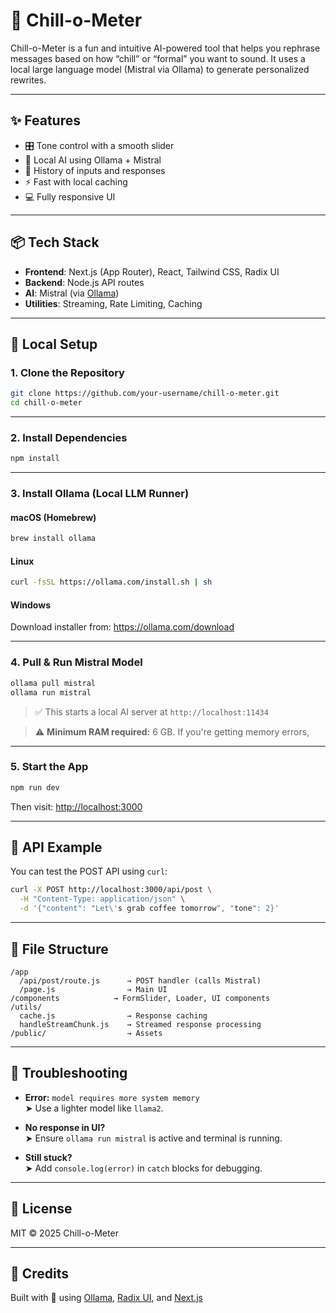 # 🧊 Chill-o-Meter

Chill-o-Meter is a fun and intuitive AI-powered tool that helps you rephrase messages based on how “chill” or “formal” you want to sound. It uses a local large language model (Mistral via Ollama) to generate personalized rewrites.

---

## ✨ Features

- 🎛️ Tone control with a smooth slider  
- 🤖 Local AI using Ollama + Mistral  
- 🔄 History of inputs and responses  
- ⚡ Fast with local caching  
- 💻 Fully responsive UI  

---

## 📦 Tech Stack

- **Frontend**: Next.js (App Router), React, Tailwind CSS, Radix UI  
- **Backend**: Node.js API routes  
- **AI**: Mistral (via [Ollama](https://ollama.com/))  
- **Utilities**: Streaming, Rate Limiting, Caching  

---

## 🚀 Local Setup

### 1. Clone the Repository

```bash
git clone https://github.com/your-username/chill-o-meter.git
cd chill-o-meter
```

---

### 2. Install Dependencies

```bash
npm install
```

---

### 3. Install Ollama (Local LLM Runner)

#### macOS (Homebrew)

```bash
brew install ollama
```

#### Linux

```bash
curl -fsSL https://ollama.com/install.sh | sh
```

#### Windows

Download installer from: https://ollama.com/download

---

### 4. Pull & Run Mistral Model

```bash
ollama pull mistral
ollama run mistral
```

> ✅ This starts a local AI server at `http://localhost:11434`

> ⚠️ **Minimum RAM required:** 6 GB. If you're getting memory errors,


---

### 5. Start the App

```bash
npm run dev
```

Then visit: [http://localhost:3000](http://localhost:3000)

---

## 📡 API Example

You can test the POST API using `curl`:

```bash
curl -X POST http://localhost:3000/api/post \
  -H "Content-Type: application/json" \
  -d '{"content": "Let\'s grab coffee tomorrow", "tone": 2}'
```

---

## 🧠 File Structure

```
/app
  /api/post/route.js      → POST handler (calls Mistral)
  /page.js                → Main UI
/components            → FormSlider, Loader, UI components
/utils/
  cache.js                → Response caching
  handleStreamChunk.js    → Streamed response processing
/public/                  → Assets
```

---

## 🐛 Troubleshooting

- **Error:** `model requires more system memory`  
  ➤ Use a lighter model like `llama2`.

- **No response in UI?**  
  ➤ Ensure `ollama run mistral` is active and terminal is running.

- **Still stuck?**  
  ➤ Add `console.log(error)` in `catch` blocks for debugging.

---

## 📜 License

MIT © 2025 Chill-o-Meter

---

## 🙌 Credits

Built with 💛 using [Ollama](https://ollama.com), [Radix UI](https://www.radix-ui.com/), and [Next.js](https://nextjs.org/)
